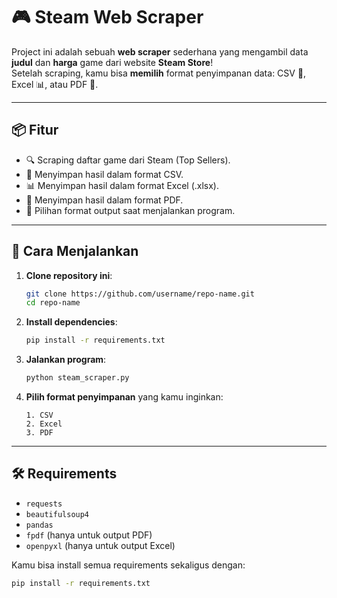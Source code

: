 # 🎮 Steam Web Scraper

Project ini adalah sebuah **web scraper** sederhana yang mengambil data **judul** dan **harga** game dari website **Steam Store**!  
Setelah scraping, kamu bisa **memilih** format penyimpanan data: CSV 📄, Excel 📊, atau PDF 📜.

---

## 📦 Fitur

- 🔍 Scraping daftar game dari Steam (Top Sellers).
- 📄 Menyimpan hasil dalam format CSV.
- 📊 Menyimpan hasil dalam format Excel (.xlsx).
- 📜 Menyimpan hasil dalam format PDF.
- 🧩 Pilihan format output saat menjalankan program.

---

## 🚀 Cara Menjalankan

1. **Clone repository ini**:
    ```bash
    git clone https://github.com/username/repo-name.git
    cd repo-name
    ```

2. **Install dependencies**:
    ```bash
    pip install -r requirements.txt
    ```

3. **Jalankan program**:
    ```bash
    python steam_scraper.py
    ```

4. **Pilih format penyimpanan** yang kamu inginkan:
    ```
    1. CSV
    2. Excel
    3. PDF
    ```

---

## 🛠️ Requirements

- `requests`
- `beautifulsoup4`
- `pandas`
- `fpdf` (hanya untuk output PDF)
- `openpyxl` (hanya untuk output Excel)

Kamu bisa install semua requirements sekaligus dengan:

```bash
pip install -r requirements.txt
